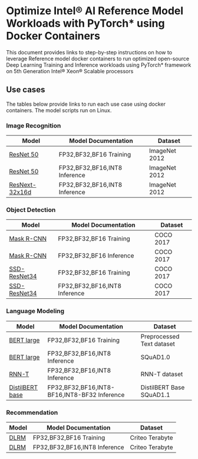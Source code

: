 # Optimize Intel® AI Reference Model Workloads with PyTorch* using Docker Containers

This document provides links to step-by-step instructions on how to leverage Reference model docker containers to run optimized open-source Deep Learning Training and Inference workloads using PyTorch* framework on 5th Generation Intel® Xeon® Scalable processors
## Use cases

The tables below provide links to run each use case using docker containers. The model scripts run on Linux. 

### Image Recognition

| Model                                                  | Model Documentation |  Dataset |
| ------------------------------------------------------ | ----------| --------------------- |
| [ResNet 50](https://github.com/IntelAI/models/blob/r3.1/quickstart/image_recognition/pytorch/resnet50/training/cpu/DEVCATALOG.md) | FP32,BF32,BF16 Training | ImageNet 2012 |
| [ResNet 50](https://github.com/IntelAI/models/blob/r3.1/quickstart/image_recognition/pytorch/resnet50/inference/cpu/DEVCATALOG.md) | FP32,BF32,BF16,INT8 Inference | ImageNet 2012 |
| [ResNext-32x16d](https://github.com/IntelAI/models/blob/r3.1/quickstart/image_recognition/pytorch/resnext-32x16d/inference/cpu/DEVCATALOG.md) | FP32,BF32,BF16,INT8 Inference | ImageNet 2012 |

### Object Detection

| Model                                                  | Model Documentation |  Dataset |
| ------------------------------------------------------ | ----------|  ---------------------- |
| [Mask R-CNN](https://github.com/IntelAI/models/blob/r3.1/quickstart/object_detection/pytorch/maskrcnn/training/cpu/DEVCATALOG.md) | FP32,BF32,BF16 Training | COCO 2017 |
| [Mask R-CNN](https://github.com/IntelAI/models/blob/r3.1/quickstart/object_detection/pytorch/maskrcnn/inference/cpu/DEVCATALOG.md) | FP32,BF32,BF16 Inference | COCO 2017 |
| [SSD-ResNet34](https://github.com/IntelAI/models/blob/r3.1/quickstart/object_detection/pytorch/ssd-resnet34/training/cpu/DEVCATALOG.md) | FP32,BF32,BF16 Training | COCO 2017 |
| [SSD-ResNet34](https://github.com/IntelAI/models/blob/r3.1/quickstart/object_detection/pytorch/ssd-resnet34/inference/cpu/DEVCATALOG.md) | FP32,BF32,BF16,INT8 Inference | COCO 2017 |

### Language Modeling 

| Model                                                  | Model Documentation |  Dataset |
| ------------------------------------------------------ | ----------| ---------------------- |
| [BERT large](https://github.com/IntelAI/models/blob/r3.1/quickstart/language_modeling/pytorch/bert_large/training/cpu/DEVCATALOG.md) | FP32,BF32,BF16 Training | Preprocessed Text dataset |
| [BERT large](https://github.com/IntelAI/models/blob/r3.1/quickstart/language_modeling/pytorch/bert_large/inference/cpu/DEVCATALOG.md) | FP32,BF32,BF16,INT8 Inference | SQuAD1.0 |
| [RNN-T](https://github.com/IntelAI/models/blob/r3.1/quickstart/language_modeling/pytorch/rnnt/inference/cpu/DEVCATALOG.md) | FP32,BF32,BF16,INT8 Inference | RNN-T dataset |
| [DistilBERT base](https://github.com/IntelAI/models/blob/r3.1/quickstart/language_modeling/pytorch/distilbert_base/inference/cpu/DEVCATALOG.md) | FP32,BF32,BF16,INT8-BF16,INT8-BF32 Inference | DistilBERT Base SQuAD1.1|

### Recommendation 

| Model                                                  | Model Documentation |  Dataset |
| ------------------------------------------------------ | ----------|---------------------- |
| [DLRM](https://github.com/IntelAI/models/blob/r3.1/quickstart/recommendation/pytorch/dlrm/training/cpu/DEVCATALOG.md) | FP32,BF32,BF16 Training | Criteo Terabyte |
| [DLRM](https://github.com/IntelAI/models/blob/r3.1/quickstart/recommendation/pytorch/dlrm/inference/cpu/DEVCATALOG.md) | FP32,BF32,BF16,INT8 Inference | Criteo Terabyte |
